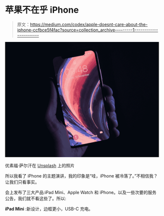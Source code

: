# 苹果不在乎 iPhone

> 原文：<https://medium.com/codex/apple-doesnt-care-about-the-iphone-ccfbce5f4fac?source=collection_archive---------1----------------------->

![](img/a5e1174aa1ae6af44135c473646885b7.png)

优素福·萨尔汗在 [Unsplash](https://unsplash.com?utm_source=medium&utm_medium=referral) 上的照片

所以我看了 iPhone 的主题演讲，我的印象是“哇，iPhone 被冷落了。”不相信我？让我们只看事实。

会上发布了三大产品:iPad Mini、Apple Watch 和 iPhone。以及一些次要的服务公告，我们就不看这些了。所以:

**iPad Mini** :新设计，边框更小，USB-C 充电。